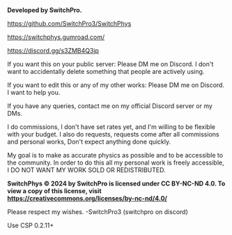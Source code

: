 **Developed by SwitchPro.**

https://github.com/SwitchPro3/SwitchPhys

https://switchphys.gumroad.com/

https://discord.gg/s3ZMB4Q3jp

If you want this on your public server:
Please DM me on Discord. I don't want to accidentally delete something that people are actively using.

If you want to edit this or any of my other works:
Please DM me on Discord. I want to help you.

If you have any queries, contact me on my official Discord server or my DMs.

I do commissions, I don't have set rates yet, and I'm willing to be flexible with your budget.
I also do requests, requests come after all commissions and personal works, Don't expect anything done quickly.

My goal is to make as accurate physics as possible and to be accessible to the community. 
In order to do this all my personal work is freely accessible, I DO NOT WANT MY WORK SOLD OR REDISTRIBUTED.

**SwitchPhys © 2024 by SwitchPro is licensed under CC BY-NC-ND 4.0. 
To view a copy of this license, visit https://creativecommons.org/licenses/by-nc-nd/4.0/**

Please respect my wishes.
-SwitchPro3 (switchpro on discord)

Use CSP 0.2.11+
